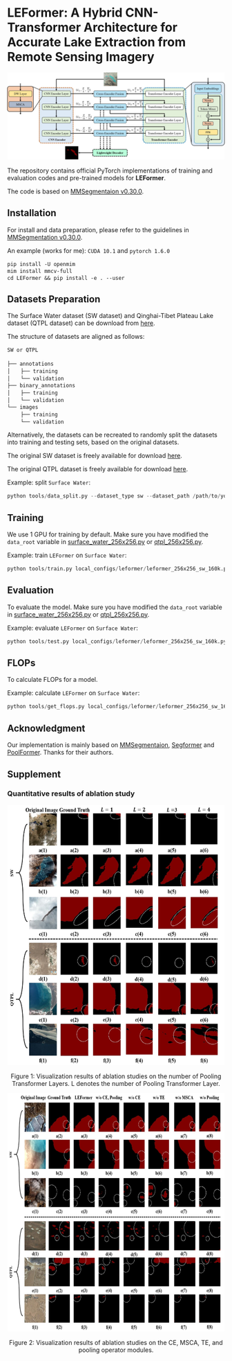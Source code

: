 # LEFormer: A Hybrid CNN-Transformer Architecture for Accurate Lake Extraction from Remote Sensing Imagery

![](resources/overall_architecture_diagram.jpg)

The repository contains official PyTorch implementations of training and evaluation codes and pre-trained models for **LEFormer**.

[//]: # (The paper is in [Here]&#40;https://arxiv.org/pdf/2209.08575.pdf&#41;.)

The code is based on [MMSegmentaion v0.30.0](https://github.com/open-mmlab/MMSegmentation/tree/v0.30.0).

## Installation

For install and data preparation, please refer to the guidelines in [MMSegmentation v0.30.0](https://github.com/open-mmlab/mmsegmentation/tree/v0.30.0).

An example (works for me): ```CUDA 10.1``` and  ```pytorch 1.6.0``` 

```
pip install -U openmim
mim install mmcv-full
cd LEFormer && pip install -e . --user
```

## Datasets Preparation
The Surface Water dataset (SW dataset) and Qinghai-Tibet Plateau Lake dataset (QTPL dataset) can be  download from [here](https://aistudio.baidu.com/aistudio/datasetdetail/75148). 

The structure of datasets are aligned as follows:
```
SW or QTPL

├── annotations
│　　├── training 
│　　└── validation 
├── binary_annotations
│　　├── training 
│　　└── validation 
└── images  
 　　├── training 
　 　└── validation 
```
Alternatively, the datasets can be recreated to randomly split the datasets into training and testing sets, based on the original datasets.  

The original SW dataset is freely available for download [here](https://aistudio.baidu.com/aistudio/datasetdetail/75148).

The original QTPL dataset is freely available for download [here](http://www.ncdc.ac.cn/portal/metadata/b4d9fb27-ec93-433d-893a-2689379a3fc0).

Example: split ```Surface Water```:
```python
python tools/data_split.py --dataset_type sw --dataset_path /path/to/your/dataset --save_path /path/to/save/dataset
```


## Training

We use 1 GPU for training by default. Make sure you have modified the `data_root` variable in [surface_water_256x256.py](local_configs/_base_/datasets/surface_water_256x256.py) or [qtpl_256x256.py](local_configs/_base_/datasets/qtpl_256x256.py).    

Example: train ```LEFormer``` on ```Surface Water```:

```python
python tools/train.py local_configs/leformer/leformer_256x256_sw_160k.py
```

## Evaluation
To evaluate the model. Make sure you have modified the `data_root` variable in [surface_water_256x256.py](local_configs/_base_/datasets/surface_water_256x256.py) or [qtpl_256x256.py](local_configs/_base_/datasets/qtpl_256x256.py).  

Example: evaluate ```LEFormer``` on ```Surface Water```:

```python
python tools/test.py local_configs/leformer/leformer_256x256_sw_160k.py local_configs/pretrained_models/leformer_sw.pth --eval mIoU mFscore
```

## FLOPs

To calculate FLOPs for a model.

Example: calculate ```LEFormer``` on ```Surface Water```:

```python
python tools/get_flops.py local_configs/leformer/leformer_256x256_sw_160k.py --shape 256 256
```

## Acknowledgment

Our implementation is mainly based on [MMSegmentaion](https://github.com/open-mmlab/mmsegmentation/tree/v0.30.0), [Segformer](https://github.com/NVlabs/SegFormer) and [PoolFormer](https://github.com/sail-sg/poolformer). Thanks for their authors.


[//]: # (## LICENSE)

[//]: # ()
[//]: # (This repo is under the Apache-2.0 license. For commercial use, please contact the authors. )


## Supplement 
### Quantitative results of ablation study

<div align="center">
    <img src="./resources/ablation_study_1.jpg" height="600">
</div>
<p align="center">
  <p align="center">
  Figure 1: Visualization results of ablation studies on the number of Pooling Transformer Layers. L denotes the number of Pooling Transformer Layer.
</p>

<div align="center">
    <img src="./resources/ablation_study_2.jpg" height="550">
</div>
<p align="center">
  <p align="center">
  Figure 2: Visualization results of ablation studies on the CE, MSCA, TE, and pooling operator modules.
</p>

[//]: # ([//]: # &#40;![]&#40;resources/ablation_study_3.jpg&#41;&#41;)
[//]: # (<!-- ![image]&#40;resources/ablation_study_3.jpg&#41; -->)

[//]: # (<div align="center">)

[//]: # (  <img src="./resources/ablation_study_3.jpg" height="500">)

[//]: # (</div>)

[//]: # (<p align="center">)

[//]: # (  Figure 2: Visualization results of our proposed LEFormer and other methods on the SW and QTPL datasets for the lake mask extraction. The white circles indicate apparent differences.)

[//]: # (</p>)
